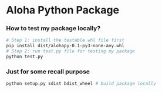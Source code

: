 # Aloha Python Package

### How to test my package locally?

```bash
# Step 1: install the testable whl file first
pip install dist/alohapy-0.1-py3-none-any.whl
# Step 2: run test.py file for testing my package
python test.py
```

### Just for some recall purpose

```bash
python setup.py sdist bdist_wheel # build package locally
```
